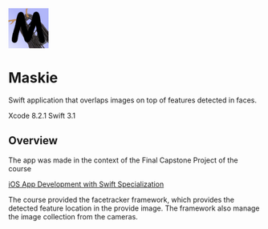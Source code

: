 <img src="https://github.com/igpogo/Maskie/blob/master/MaskieNF/Assets.xcassets/AppIcon.appiconset/Icon-Small-40%402x-2.png" alt="Maskie logo" height="80" >

# Maskie
Swift application that overlaps images on top of features detected in faces.

Xcode 8.2.1 Swift 3.1

## Overview
The app was made in the context of the Final Capstone Project of the course 

[iOS App Development with Swift Specialization](https://www.coursera.org/specializations/app-development)

The course provided the facetracker framework, which provides the detected feature location in the provide image.
The framework also manage the image collection from the cameras.
